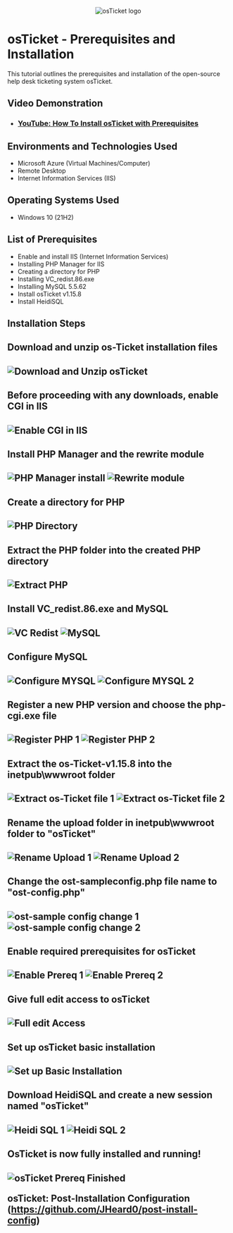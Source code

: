 <p align="center">
<img src="https://i.imgur.com/Clzj7Xs.png" alt="osTicket logo"/>
</p>

<h1>osTicket - Prerequisites and Installation</h1>
This tutorial outlines the prerequisites and installation of the open-source help desk ticketing system osTicket.<br />


<h2>Video Demonstration</h2>

- ### [YouTube: How To Install osTicket with Prerequisites](https://www.youtube.com)

<h2>Environments and Technologies Used</h2>

- Microsoft Azure (Virtual Machines/Computer)
- Remote Desktop
- Internet Information Services (IIS)

<h2>Operating Systems Used </h2>

- Windows 10</b> (21H2)

<h2>List of Prerequisites</h2>

- Enable and install IIS (Internet Information Services)
- Installing PHP Manager for IIS
- Creating a directory for PHP 
- Installing VC_redist.86.exe
- Installing MySQL 5.5.62
- Install osTicket v1.15.8
- Install HeidiSQL

<h2>Installation Steps</h2>

<p>

<h2>Download and unzip os-Ticket installation files<h2>

<img src="https://raw.githubusercontent.com/JHeard0/osticket-prereqs/main/images/Download%20and%20Unzip%20os-Ticket.png" alt="Download and Unzip osTicket">


<h2>Before proceeding with any downloads, enable CGI in IIS <h2> 

![Enable CGI in IIS](https://raw.githubusercontent.com/JHeard0/osticket-prereqs/93c214a3ec0b582b8994b6631ebb976015ce573b/Enable%20CGI%20in%20IIS.png)


<h2>Install PHP Manager and the rewrite module<h2>
  
<img src="https://raw.githubusercontent.com/JHeard0/osticket-prereqs/93c214a3ec0b582b8994b6631ebb976015ce573b/PHP%20Manager%20install.png" alt="PHP Manager install">
<img src="https://raw.githubusercontent.com/JHeard0/osticket-prereqs/93c214a3ec0b582b8994b6631ebb976015ce573b/Rewrite%20module.png" alt="Rewrite module">



<h2>Create a directory for PHP<h2>


<img src="https://raw.githubusercontent.com/JHeard0/osticket-prereqs/93c214a3ec0b582b8994b6631ebb976015ce573b/PHP%20Directory.png" alt="PHP Directory">

<h2>Extract the PHP folder into the created PHP directory<h2>


<img src="https://raw.githubusercontent.com/JHeard0/osticket-prereqs/93c214a3ec0b582b8994b6631ebb976015ce573b/Extract%20PHP.png" alt="Extract PHP">

<h2>Install VC_redist.86.exe and MySQL<h2>


<img src="https://raw.githubusercontent.com/JHeard0/osticket-prereqs/93c214a3ec0b582b8994b6631ebb976015ce573b/VC%20Redist.png" alt="VC Redist">

<img src="https://raw.githubusercontent.com/JHeard0/osticket-prereqs/93c214a3ec0b582b8994b6631ebb976015ce573b/My%20SQL.png" alt="MySQL">

<h2>Configure MySQL<h2>

<img src="https://raw.githubusercontent.com/JHeard0/osticket-prereqs/93c214a3ec0b582b8994b6631ebb976015ce573b/Configure%20MYSQL.png" alt="Configure MYSQL">
<img src="https://raw.githubusercontent.com/JHeard0/osticket-prereqs/93c214a3ec0b582b8994b6631ebb976015ce573b/Configure%20MYSQL%202.png" alt="Configure MYSQL 2">


<h2>Register a new PHP version and choose the php-cgi.exe file<h2>

<img src="https://raw.githubusercontent.com/JHeard0/osticket-prereqs/93c214a3ec0b582b8994b6631ebb976015ce573b/Register%20PHP%201.png" alt="Register PHP 1">
<img src="https://raw.githubusercontent.com/JHeard0/osticket-prereqs/93c214a3ec0b582b8994b6631ebb976015ce573b/Register%20PHP%202.png" alt="Register PHP 2">

<h2>Extract the os-Ticket-v1.15.8 into the inetpub\wwwroot folder<h2>

<img src="https://raw.githubusercontent.com/JHeard0/osticket-prereqs/93c214a3ec0b582b8994b6631ebb976015ce573b/Extract%20os-Ticket%20file%201.png" alt="Extract os-Ticket file 1">
<img src="https://raw.githubusercontent.com/JHeard0/osticket-prereqs/93c214a3ec0b582b8994b6631ebb976015ce573b/Extract%20os-Ticket%20file%202.png" alt="Extract os-Ticket file 2">

<h2>Rename the upload folder in inetpub\wwwroot folder to "osTicket"<h2>

<img src="https://raw.githubusercontent.com/JHeard0/osticket-prereqs/93c214a3ec0b582b8994b6631ebb976015ce573b/Rename%20Upload%201.png" alt="Rename Upload 1">
<img src="https://raw.githubusercontent.com/JHeard0/osticket-prereqs/93c214a3ec0b582b8994b6631ebb976015ce573b/Rename%20Upload%202.png" alt="Rename Upload 2">

<h2>Change the ost-sampleconfig.php file name to "ost-config.php"<h2>

<img src="https://raw.githubusercontent.com/JHeard0/osticket-prereqs/93c214a3ec0b582b8994b6631ebb976015ce573b/ost-sample%20config%20change%201.png" alt="ost-sample config change 1">
<img src="https://raw.githubusercontent.com/JHeard0/osticket-prereqs/93c214a3ec0b582b8994b6631ebb976015ce573b/ost-sample%20config%20change%202.png" alt="ost-sample config change 2">

<h2>Enable required prerequisites for osTicket<h2>
  
<img src="https://raw.githubusercontent.com/JHeard0/osticket-prereqs/93c214a3ec0b582b8994b6631ebb976015ce573b/Enable%20Prereq%201.png" alt="Enable Prereq 1">
<img src="https://raw.githubusercontent.com/JHeard0/osticket-prereqs/93c214a3ec0b582b8994b6631ebb976015ce573b/Enable%20Prereq%202.png" alt="Enable Prereq 2">

<h2>Give full edit access to osTicket<h2>
  
<img src="http://raw.githubusercontent.com/JHeard0/osticket-prereqs/93c214a3ec0b582b8994b6631ebb976015ce573b/Full%20edit%20Access.png" alt="Full edit Access">


<h2>Set up osTicket basic installation<h2> 
  
<img src="https://raw.githubusercontent.com/JHeard0/osticket-prereqs/93c214a3ec0b582b8994b6631ebb976015ce573b/Set%20up%20Basic%20Installation.png" alt="Set up Basic Installation">

  <h2>Download HeidiSQL and create a new session named "osTicket"<h2>

<img src="https://raw.githubusercontent.com/JHeard0/osticket-prereqs/93c214a3ec0b582b8994b6631ebb976015ce573b/Heidi%20SQL%201.png" alt="Heidi SQL 1">
<img src="https://raw.githubusercontent.com/JHeard0/osticket-prereqs/93c214a3ec0b582b8994b6631ebb976015ce573b/Heidi%20SQL%202.png" alt="Heidi SQL 2">

    
<h2>OsTicket is now fully installed and running!<h2>
<img src="https://raw.githubusercontent.com/JHeard0/osticket-prereqs/93c214a3ec0b582b8994b6631ebb976015ce573b/osTicket%20Prereq%20Finished.png" alt="osTicket Prereq Finished">

osTicket: Post-Installation Configuration (https://github.com/JHeard0/post-install-config)
